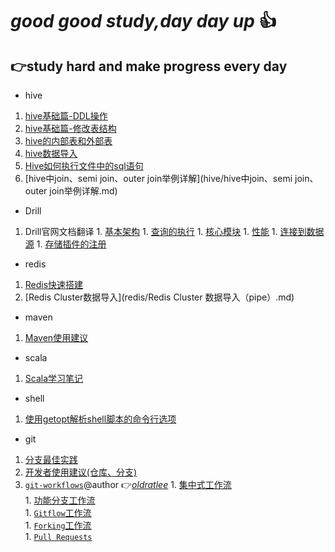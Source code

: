 # *good good study,day day up* :+1:  
## :point_right:study hard and make progress every day

 - hive
1. [hive基础篇-DDL操作](hive/hive基础篇-DDL操作.md)
1. [hive基础篇-修改表结构](hive/hive基础篇-修改表结构.md)
1. [hive的内部表和外部表](hive/hive的内部表和外部表.md)
1. [hive数据导入](hive/hive数据导入.md)
1. [Hive如何执行文件中的sql语句](hive/Hive如何执行文件中的sql语句.md)
1. [hive中join、semi join、outer join举例详解](hive/hive中join、semi join、outer join举例详解.md)

 - Drill
  1. Drill官网文档翻译
    1. [基本架构](drill/docs/Drill基本架构.md)
    1. [查询的执行](drill/docs/Drill查询的执行.md)
    1. [核心模块](drill/docs/Drill的核心模块.md)
    1. [性能](drill/docs/Drill的性能.md)
    1. [连接到数据源](drill/docs/连接到数据源.md)
    1. [存储插件的注册](drill/docs/存储插件的注册.md)
 - redis
1. [Redis快速搭建](redis/Redis快速搭建.md)
1. [Redis Cluster数据导入](redis/Redis Cluster 数据导入（pipe）.md)
 - maven
1. [Maven使用建议](maven/Maven使用建议.md)
 - scala
1. [Scala学习笔记](scala/Scala学习笔记.md)
 - shell
1. [使用getopt解析shell脚本的命令行选项](shell/使用getopt解析shell脚本的命令行选项.md)
 - git
  1. [分支最佳实践](doc/branch_of_best_practices.md)
  1. [开发者使用建议(仓库、分支)](doc/Suggestions-for-repository-branches-used-in-development.md)
  1. [`git-workflows`](doc/git-workflows-and-tutorials/)@author :point_right:[*oldratlee*](https://github.com/oldratlee)
    1. [集中式工作流](doc/git-workflows-and-tutorials/workflow-centralized.md)  
    1. [功能分支工作流](doc/git-workflows-and-tutorials/workflow-feature-branch.md)  
    1. [`Gitflow`工作流](doc/git-workflows-and-tutorials/workflow-gitflow.md)  
    1. [`Forking`工作流](doc/git-workflows-and-tutorials/workflow-forking.md)  
    1. [`Pull Requests`](doc/git-workflows-and-tutorials/pull-request.md)  
